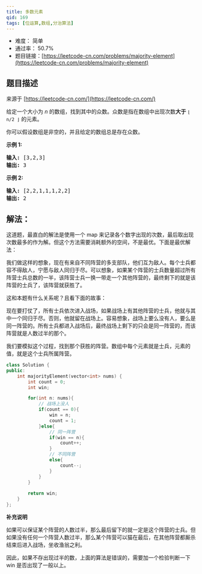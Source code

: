```yaml
---
title: 多数元素
qid: 169
tags: [位运算,数组,分治算法]
---
```



- 难度： 简单
- 通过率： 50.7%
- 题目链接：[https://leetcode-cn.com/problems/majority-element](https://leetcode-cn.com/problems/majority-element)


## 题目描述

来源于 [https://leetcode-cn.com/](https://leetcode-cn.com/)

<p>给定一个大小为 <em>n </em>的数组，找到其中的众数。众数是指在数组中出现次数<strong>大于</strong>&nbsp;<code>&lfloor; n/2 &rfloor;</code>&nbsp;的元素。</p>

<p>你可以假设数组是非空的，并且给定的数组总是存在众数。</p>

<p><strong>示例&nbsp;1:</strong></p>

<pre><strong>输入:</strong> [3,2,3]
<strong>输出:</strong> 3</pre>

<p><strong>示例&nbsp;2:</strong></p>

<pre><strong>输入:</strong> [2,2,1,1,1,2,2]
<strong>输出:</strong> 2
</pre>


## 解法：

这道题，最直白的解法是使用一个 map 来记录各个数字出现的次数，最后取出现次数最多的作为解。但这个方法需要消耗额外的空间，不是最优。下面是最优解法：

我们做这样的想象，现在有来自不同阵营的多支部队，他们互为敌人。每个士兵都容不得敌人，宁愿与敌人同归于尽。可以想象，如果某个阵营的士兵数量超过所有阵营士兵总数的一半，该阵营士兵一换一带走一个其他阵营的，最终剩下的就是该阵营的士兵了，该阵营就获胜了。

这和本题有什么关系呢？且看下面的故事：

现在要打仗了，所有士兵依次进入战场，如果战场上有其他阵营的士兵，他就与其中一个同归于尽。否则，他就留在战场上。容易想象，战场上要么没有人，要么是同一阵营的。所有士兵都进入战场后，最终战场上剩下的只会是同一阵营的，而该阵营就是人数过半的那个。

我们要模拟这个过程，找到那个获胜的阵营。数组中每个元素就是士兵，元素的值，就是这个士兵所属阵营。

```cpp
class Solution {
public:
    int majorityElement(vector<int> nums) {
        int count = 0;
        int win;

        for(int n: nums){
            // 战场上没人
            if(count == 0){
                win = n;
                count = 1;
            }else{
                // 同一阵营
                if(win == n){
                    count++;
                }
                // 不同阵营
                else{
                    count--;
                }
            }
        }
        
        return win;
    }
};
```

**补充说明**

如果可以保证某个阵营的人数过半，那么最后留下的就一定是这个阵营的士兵。但如果没有任何一个阵营人数过半，那么某个阵营可以猫在最后，在其他阵营都厮杀结束后进入战场，坐收渔翁之利。

因此，如果不存出现过半的数，上面的算法是错误的，需要加一个检验判断一下 win 是否出现了一般以上。